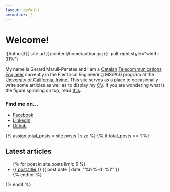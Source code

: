 ```yaml
---
layout: default
permalink: /
---
```


# Welcome!

![Author]({{ site.url }}/content/home/author.jpg){: .pull-right style="width: 31%"}

My name is Gerard Marull-Paretas and I am a
[Catalan](http://en.wikipedia.org/wiki/Catalonia) [Telecommunications
Engineer](http://en.wikipedia.org/wiki/Telecommunications_engineering) currently
in the Electrical Engineering MS/PhD program at the [University of California,
Irvine](http://www.eng.uci.edu). This site serves as a place to occasionally
write some articles as well as to display my [CV](/cv/).  If you are wondering
what is the figure spinning on top, read
[this](http://en.wikipedia.org/wiki/Lissajous_curve).

### Find me on...

* [Facebook](//facebook.com/gmarullp)
* [LinkedIn](//uk.linkedin.com/in/gmarullp)
* [Github](//github.com/teslabs)

{% assign total_posts = site.posts | size %}
{% if total_posts >= 1 %}
## Latest articles
<ul>
  {% for post in site.posts limit: 5 %}
  <li>
    <a href="{{ post.url | prepend: site.baseurl }}">{{ post.title }}</a>
    <span class="post-date">{{ post.date | date: "%b %-d, %Y" }}</span>
  </li>
  {% endfor %}
</ul>
{% endif %}
